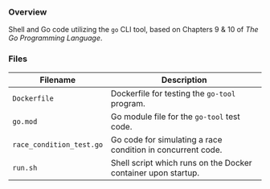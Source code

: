 ### Overview

Shell and Go code utilizing the `go` CLI tool, based on Chapters 9 & 10 of *The Go Programming Language*.

### Files

| Filename                     | Description                                                   |
|------------------------------|---------------------------------------------------------------|
| `Dockerfile`                 | Dockerfile for testing the `go-tool` program.                 |
| `go.mod`                     | Go module file for the `go-tool` test code.                   |
| `race_condition_test.go`     | Go code for simulating a race condition in concurrent code.   |
| `run.sh`                     | Shell script which runs on the Docker container upon startup. |